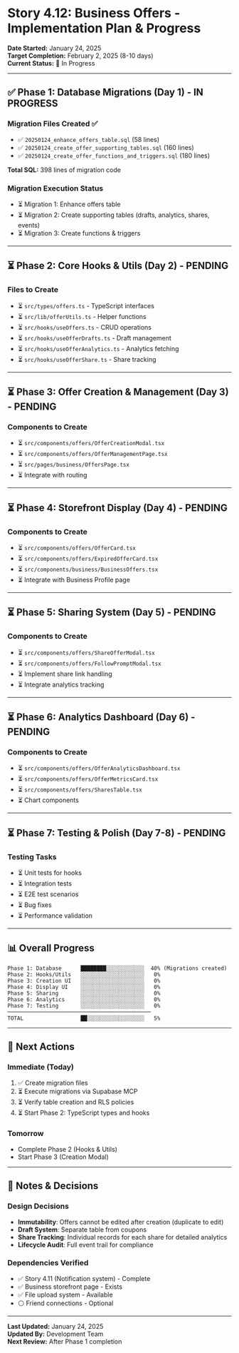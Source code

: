 # Story 4.12: Business Offers - Implementation Plan & Progress

**Date Started:** January 24, 2025  
**Target Completion:** February 2, 2025 (8-10 days)  
**Current Status:** 🚧 In Progress

---

## ✅ Phase 1: Database Migrations (Day 1) - IN PROGRESS

### Migration Files Created ✅
- ✅ `20250124_enhance_offers_table.sql` (58 lines)
- ✅ `20250124_create_offer_supporting_tables.sql` (160 lines)  
- ✅ `20250124_create_offer_functions_and_triggers.sql` (180 lines)

**Total SQL:** 398 lines of migration code

### Migration Execution Status
- ⏳ Migration 1: Enhance offers table
- ⏳ Migration 2: Create supporting tables (drafts, analytics, shares, events)
- ⏳ Migration 3: Create functions & triggers

---

## ⏳ Phase 2: Core Hooks & Utils (Day 2) - PENDING

### Files to Create
- ⏳ `src/types/offers.ts` - TypeScript interfaces
- ⏳ `src/lib/offerUtils.ts` - Helper functions
- ⏳ `src/hooks/useOffers.ts` - CRUD operations
- ⏳ `src/hooks/useOfferDrafts.ts` - Draft management
- ⏳ `src/hooks/useOfferAnalytics.ts` - Analytics fetching
- ⏳ `src/hooks/useOfferShare.ts` - Share tracking

---

## ⏳ Phase 3: Offer Creation & Management (Day 3) - PENDING

### Components to Create
- ⏳ `src/components/offers/OfferCreationModal.tsx`
- ⏳ `src/components/offers/OfferManagementPage.tsx`
- ⏳ `src/pages/business/OffersPage.tsx`
- ⏳ Integrate with routing

---

## ⏳ Phase 4: Storefront Display (Day 4) - PENDING

### Components to Create
- ⏳ `src/components/offers/OfferCard.tsx`
- ⏳ `src/components/offers/ExpiredOfferCard.tsx`
- ⏳ `src/components/business/BusinessOffers.tsx`
- ⏳ Integrate with Business Profile page

---

## ⏳ Phase 5: Sharing System (Day 5) - PENDING

### Components to Create
- ⏳ `src/components/offers/ShareOfferModal.tsx`
- ⏳ `src/components/offers/FollowPromptModal.tsx`
- ⏳ Implement share link handling
- ⏳ Integrate analytics tracking

---

## ⏳ Phase 6: Analytics Dashboard (Day 6) - PENDING

### Components to Create
- ⏳ `src/components/offers/OfferAnalyticsDashboard.tsx`
- ⏳ `src/components/offers/OfferMetricsCard.tsx`
- ⏳ `src/components/offers/SharesTable.tsx`
- ⏳ Chart components

---

## ⏳ Phase 7: Testing & Polish (Day 7-8) - PENDING

### Testing Tasks
- ⏳ Unit tests for hooks
- ⏳ Integration tests
- ⏳ E2E test scenarios
- ⏳ Bug fixes
- ⏳ Performance validation

---

## 📊 Overall Progress

```
Phase 1: Database      ████████░░░░░░░░░░░░  40% (Migrations created)
Phase 2: Hooks/Utils   ░░░░░░░░░░░░░░░░░░░░   0%
Phase 3: Creation UI   ░░░░░░░░░░░░░░░░░░░░   0%
Phase 4: Display UI    ░░░░░░░░░░░░░░░░░░░░   0%
Phase 5: Sharing       ░░░░░░░░░░░░░░░░░░░░   0%
Phase 6: Analytics     ░░░░░░░░░░░░░░░░░░░░   0%
Phase 7: Testing       ░░░░░░░░░░░░░░░░░░░░   0%
─────────────────────────────────────────────
TOTAL                  ██░░░░░░░░░░░░░░░░░░   5%
```

---

## 🎯 Next Actions

### Immediate (Today)
1. ✅ Create migration files
2. ⏳ Execute migrations via Supabase MCP
3. ⏳ Verify table creation and RLS policies
4. ⏳ Start Phase 2: TypeScript types and hooks

### Tomorrow
- Complete Phase 2 (Hooks & Utils)
- Start Phase 3 (Creation Modal)

---

## 📝 Notes & Decisions

### Design Decisions
- **Immutability**: Offers cannot be edited after creation (duplicate to edit)
- **Draft System**: Separate table from coupons
- **Share Tracking**: Individual records for each share for detailed analytics
- **Lifecycle Audit**: Full event trail for compliance

### Dependencies Verified
- ✅ Story 4.11 (Notification system) - Complete
- ✅ Business storefront page - Exists
- ✅ File upload system - Available
- ⚪ Friend connections - Optional

---

**Last Updated:** January 24, 2025  
**Updated By:** Development Team  
**Next Review:** After Phase 1 completion

